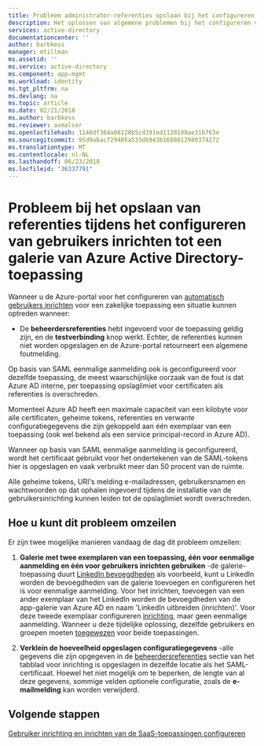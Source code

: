 ```yaml
---
title: Probleem administrator-referenties opslaan bij het configureren van gebruikers inrichten tot een galerie van Azure AD-toepassing | Microsoft Docs
description: Het oplossen van algemene problemen bij het configureren van gebruikers inrichten tot een toepassing die al in de Azure AD-Toepassingsgalerie
services: active-directory
documentationcenter: ''
author: barbkess
manager: mtillman
ms.assetid: ''
ms.service: active-directory
ms.component: app-mgmt
ms.workload: identity
ms.tgt_pltfrm: na
ms.devlang: na
ms.topic: article
ms.date: 02/21/2018
ms.author: barbkess
ms.reviewer: asmalser
ms.openlocfilehash: 1146df364a08128b5cd191ed1120198ae31b763e
ms.sourcegitcommit: 95d9a6acf29405a533db943b1688612980374272
ms.translationtype: MT
ms.contentlocale: nl-NL
ms.lasthandoff: 06/23/2018
ms.locfileid: "36337791"
---
```

# <a name="problem-saving-administrator-credentials-while-configuring-user-provisioning-to-an-azure-active-directory-gallery-application"></a>Probleem bij het opslaan van referenties tijdens het configureren van gebruikers inrichten tot een galerie van Azure Active Directory-toepassing 

Wanneer u de Azure-portal voor het configureren van [automatisch gebruikers inrichten](active-directory-saas-app-provisioning.md) voor een zakelijke toepassing een situatie kunnen optreden wanneer:

* De **beheerdersreferenties** hebt ingevoerd voor de toepassing geldig zijn, en de **testverbinding** knop werkt. Echter, de referenties kunnen niet worden opgeslagen en de Azure-portal retourneert een algemene foutmelding.

Op basis van SAML eenmalige aanmelding ook is geconfigureerd voor dezelfde toepassing, de meest waarschijnlijke oorzaak van de fout is dat Azure AD interne, per toepassing opslaglimiet voor certificaten als referenties is overschreden.

Momenteel Azure AD heeft een maximale capaciteit van een kilobyte voor alle certificaten, geheime tokens, referenties en verwante configuratiegegevens die zijn gekoppeld aan één exemplaar van een toepassing (ook wel bekend als een service principal-record in Azure AD).

Wanneer op basis van SAML eenmalige aanmelding is geconfigureerd, wordt het certificaat gebruikt voor het ondertekenen van de SAML-tokens hier is opgeslagen en vaak verbruikt meer dan 50 procent van de ruimte.

Alle geheime tokens, URI's melding e-mailadressen, gebruikersnamen en wachtwoorden op dat ophalen ingevoerd tijdens de installatie van de gebruikersinrichting kunnen leiden tot de opslaglimiet wordt overschreden.

## <a name="how-to-work-around-this-issue"></a>Hoe u kunt dit probleem omzeilen 

Er zijn twee mogelijke manieren vandaag de dag dit probleem omzeilen:

1. **Galerie met twee exemplaren van een toepassing, één voor eenmalige aanmelding en één voor gebruikers inrichten gebruiken** -de galerie-toepassing duurt [LinkedIn bevoegdheden](saas-apps/linkedinelevate-tutorial.md) als voorbeeld, kunt u LinkedIn worden de bevoegdheden van de galerie toevoegen en configureren het is voor eenmalige aanmelding. Voor het inrichten, toevoegen van een ander exemplaar van het LinkedIn worden de bevoegdheden van de app-galerie van Azure AD en naam 'LinkedIn uitbreiden (inrichten)'. Voor deze tweede exemplaar configureren [inrichting](saas-apps/linkedinelevate-provisioning-tutorial.md), maar geen eenmalige aanmelding. Wanneer u deze tijdelijke oplossing, dezelfde gebruikers en groepen moeten [toegewezen](manage-apps/assign-user-or-group-access-portal.md) voor beide toepassingen. 

2. **Verklein de hoeveelheid opgeslagen configuratiegegevens** -alle gegevens die zijn opgegeven in de [beheerdersreferenties](active-directory-saas-app-provisioning.md#how-do-i-set-up-automatic-provisioning-to-an-application) sectie van het tabblad voor inrichting is opgeslagen in dezelfde locatie als het SAML-certificaat. Hoewel het niet mogelijk om te beperken, de lengte van al deze gegevens, sommige velden optionele configuratie, zoals de **e-mailmelding** kan worden verwijderd.

## <a name="next-steps"></a>Volgende stappen
[Gebruiker inrichting en inrichten van de SaaS-toepassingen configureren](active-directory-saas-app-provisioning.md)
